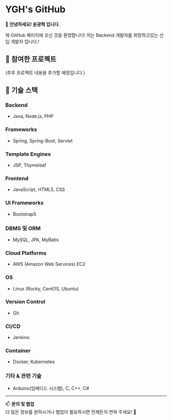 # YGH's GitHub

🌟 **안녕하세요! 윤광혁 입니다.**

제 GitHub 페이지에 오신 것을 환영합니다!
저는 Backend 개발자를 희망하고있는 신입 개발자 입니다.!


## 📌 **참여한 프로젝트**

(추후 프로젝트 내용을 추가할 예정입니다.)

## 🔧 기술 스택

### **Backend**  
- Java, Node.js, PHP  

### **Frameworks**  
- Spring, Spring-Boot, Servlet  

### **Template Engines**  
- JSP, Thymeleaf  

### **Frontend**  
- JavaScript, HTML5, CSS  

### **UI Frameworks**  
- Bootstrap5  

### **DBMS 및 ORM**  
- MySQL, JPA, MyBatis  

### **Cloud Platforms**  
- AWS (Amazon Web Services) EC2  

### **OS**  
- Linux (Rocky, CentOS, Ubuntu)  

### **Version Control**  
- Git  

### **CI/CD**  
- Jenkins  

### **Container**  
- Docker, Kubernetes  

### **기타 & 관련 기술**  
- Arduino(임베디드 시스템), C, C++, C#  



---

📫 **문의 및 협업**  
더 많은 정보를 원하시거나 협업이 필요하시면 언제든지 연락 주세요! 🚀
